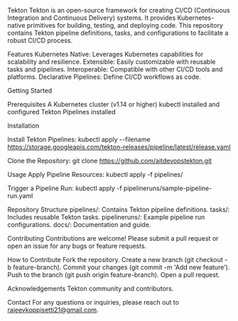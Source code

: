 Tekton
Tekton is an open-source framework for creating CI/CD (Continuous Integration and Continuous Delivery) systems. It provides Kubernetes-native primitives for building, testing, and deploying code. This repository contains Tekton pipeline definitions, tasks, and configurations to facilitate a robust CI/CD process.

Features
Kubernetes Native: Leverages Kubernetes capabilities for scalability and resilience.
Extensible: Easily customizable with reusable tasks and pipelines.
Interoperable: Compatible with other CI/CD tools and platforms.
Declarative Pipelines: Define CI/CD workflows as code.


Getting Started

Prerequisites
A Kubernetes cluster (v1.14 or higher)
kubectl installed and configured
Tekton Pipelines installed


Installation

Install Tekton Pipelines:
kubectl apply --filename https://storage.googleapis.com/tekton-releases/pipeline/latest/release.yaml


Clone the Repository:
git clone https://github.com/aitdevopstekton.git




Usage
Apply Pipeline Resources:
kubectl apply -f pipelines/

Trigger a Pipeline Run:
kubectl apply -f pipelineruns/sample-pipeline-run.yaml


Repository Structure
pipelines/: Contains Tekton pipeline definitions.
tasks/: Includes reusable Tekton tasks.
pipelineruns/: Example pipeline run configurations.
docs/: Documentation and guide.


Contributing
Contributions are welcome! Please submit a pull request or open an issue for any bugs or feature requests.

How to Contribute
Fork the repository.
Create a new branch (git checkout -b feature-branch).
Commit your changes (git commit -m 'Add new feature').
Push to the branch (git push origin feature-branch).
Open a pull request.

Acknowledgements
Tekton community and contributors.


Contact
For any questions or inquiries, please reach out to rajeevkoppisetti21@gmail.com.
